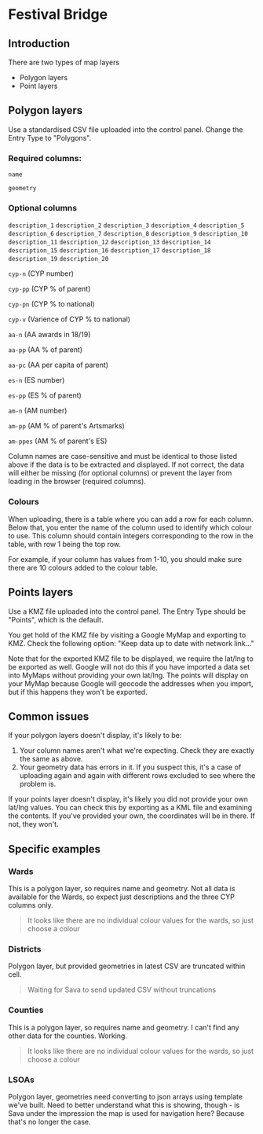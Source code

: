 # Festival Bridge

## Introduction
There are two types of map layers
- Polygon layers
- Point layers

## Polygon layers
Use a standardised CSV file uploaded into the control panel. Change the Entry Type to "Polygons".

### Required columns:
```name```

```geometry```

### Optional columns
```description_1```
```description_2```
```description_3```
```description_4```
```description_5```
```description_6```
```description_7```
```description_8```
```description_9```
```description_10```
```description_11```
```description_12```
```description_13```
```description_14```
```description_15```
```description_16```
```description_17```
```description_18```
```description_19```
```description_20```

```cyp-n``` (CYP number)

```cyp-pp``` (CYP % of parent)

```cyp-pn``` (CYP % to national)

```cyp-v``` (Varience of CYP % to national)

```aa-n``` (AA awards in 18/19)

```aa-pp``` (AA % of parent)

```aa-pc``` (AA per capita of parent)

```es-n``` (ES number)

```es-pp``` (ES % of parent)

```am-n``` (AM number)

```am-pp``` (AM % of parent's Artsmarks)

```am-ppes``` (AM % of parent's ES)


Column names are case-sensitive and must be identical to those listed above if the data is to be extracted and displayed. If not correct, the data will either be missing (for optional columns) or prevent the layer from loading in the browser (required columns).

### Colours
When uploading, there is a table where you can add a row for each column. Below that, you enter the name of the column used to identify which colour to use. This column should contain integers corresponding to the row in the table, with row 1 being the top row.

For example, if your column has values from 1-10, you should make sure there are 10 colours added to the colour table.

## Points layers
Use a KMZ file uploaded into the control panel. The Entry Type should be "Points", which is the default.

You get hold of the KMZ file by visiting a Google MyMap and exporting to KMZ. Check the following option: "Keep data up to date with network link..."

Note that for the exported KMZ file to be displayed, we require the lat/lng to be exported as well. Google will not do this if you have imported a data set into MyMaps without providing your own lat/lng. The points will display on your MyMap because Google will geocode the addresses when you import, but if this happens they won't be exported.

## Common issues
If your polygon layers doesn't display, it's likely to be:
1. Your column names aren't what we're expecting. Check they are exactly the same as above.
2. Your geometry data has errors in it. If you suspect this, it's a case of uploading again and again with different rows excluded to see where the problem is.

If your points layer doesn't display, it's likely you did not provide your own lat/lng values. You can check this by exporting as a KML file and examining the contents. If you've provided your own, the coordinates will be in there. If not, they won't.

## Specific examples
### Wards
This is a polygon layer, so requires name and geometry. Not all data is available for the Wards, so expect just descriptions and the three CYP columns only.

> It looks like there are no individual colour values for the wards, so just choose a colour

### Districts
Polygon layer, but provided geometries in latest CSV are truncated within cell.
> Waiting for Sava to send updated CSV without truncations

### Counties
This is a polygon layer, so requires name and geometry. I can't find any other data for the counties.
Working.
> It looks like there are no individual colour values for the wards, so just choose a colour

### LSOAs
Polygon layer, geometries need converting to json arrays using template we've built. Need to better understand what this is showing, though - is Sava under the impression the map is used for navigation here? Because that's no longer the case.